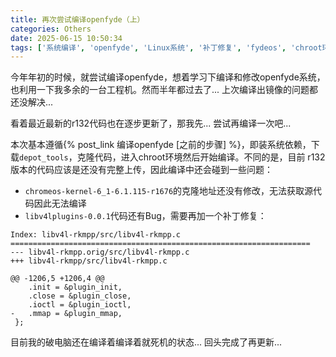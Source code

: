 ```yaml
---
title: 再次尝试编译openfyde（上）
categories: Others
date: 2025-06-15 10:50:34
tags: ['系统编译', 'openfyde', 'Linux系统', '补丁修复', 'fydeos', 'chroot环境']
---
```


今年年初的时候，就尝试编译openfyde，想着学习下编译和修改openfyde系统，也利用一下我多余的一台工程机。然而半年都过去了... 上次编译出镜像的问题都还没解决...

<!-- more -->

看着最近最新的r132代码也在逐步更新了，那我先... 尝试再编译一次吧... 

本次基本遵循{% post_link 编译openfyde [之前的步骤] %}，即装系统依赖，下载`depot_tools`，克隆代码，进入chroot环境然后开始编译。不同的是，目前 r132 版本的代码应该是还没有完整上传，因此编译中还会碰到一些问题：

- `chromeos-kernel-6_1-6.1.115-r1676`的克隆地址还没有修改，无法获取源代码因此无法编译
- `libv4lplugins-0.0.1`代码还有Bug，需要再加一个补丁修复：
```
Index: libv4l-rkmpp/src/libv4l-rkmpp.c
===================================================================
--- libv4l-rkmpp.orig/src/libv4l-rkmpp.c
+++ libv4l-rkmpp/src/libv4l-rkmpp.c

@@ -1206,5 +1206,4 @@
 	.init = &plugin_init,
 	.close = &plugin_close,
 	.ioctl = &plugin_ioctl,
-	.mmap = &plugin_mmap,
 };
```

目前我的破电脑还在编译着编译着就死机的状态... 回头完成了再更新... 
